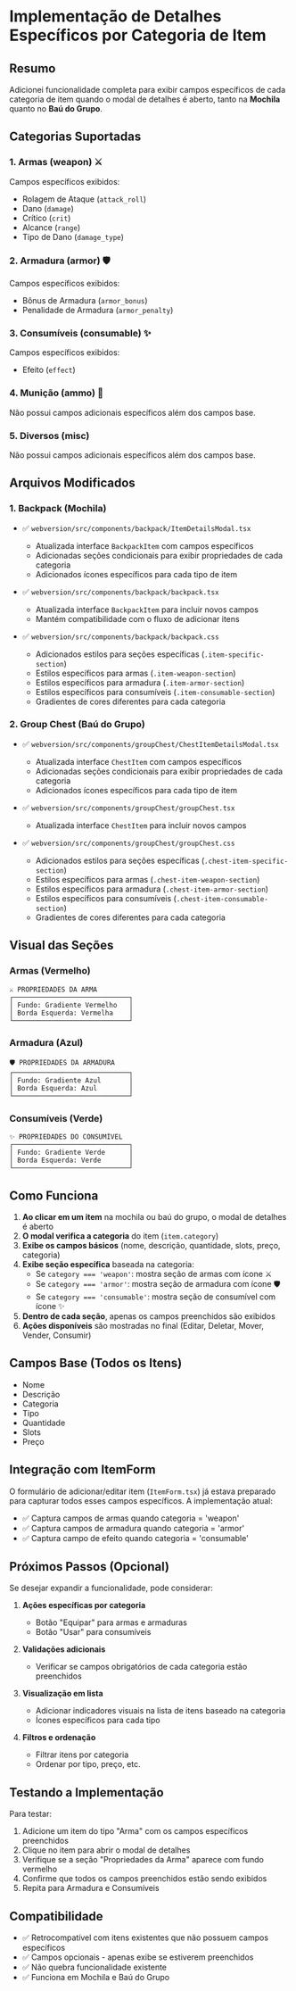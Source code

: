 # Implementação de Detalhes Específicos por Categoria de Item

## Resumo

Adicionei funcionalidade completa para exibir campos específicos de cada categoria de item quando o modal de detalhes é aberto, tanto na **Mochila** quanto no **Baú do Grupo**.

## Categorias Suportadas

### 1. **Armas (weapon)** ⚔️
Campos específicos exibidos:
- Rolagem de Ataque (`attack_roll`)
- Dano (`damage`)
- Crítico (`crit`)
- Alcance (`range`)
- Tipo de Dano (`damage_type`)

### 2. **Armadura (armor)** 🛡️
Campos específicos exibidos:
- Bônus de Armadura (`armor_bonus`)
- Penalidade de Armadura (`armor_penalty`)

### 3. **Consumíveis (consumable)** ✨
Campos específicos exibidos:
- Efeito (`effect`)

### 4. **Munição (ammo)** 🎯
Não possui campos adicionais específicos além dos campos base.

### 5. **Diversos (misc)**
Não possui campos adicionais específicos além dos campos base.

## Arquivos Modificados

### 1. Backpack (Mochila)
- ✅ `webversion/src/components/backpack/ItemDetailsModal.tsx`
  - Atualizada interface `BackpackItem` com campos específicos
  - Adicionadas seções condicionais para exibir propriedades de cada categoria
  - Adicionados ícones específicos para cada tipo de item

- ✅ `webversion/src/components/backpack/backpack.tsx`
  - Atualizada interface `BackpackItem` para incluir novos campos
  - Mantém compatibilidade com o fluxo de adicionar itens

- ✅ `webversion/src/components/backpack/backpack.css`
  - Adicionados estilos para seções específicas (`.item-specific-section`)
  - Estilos específicos para armas (`.item-weapon-section`)
  - Estilos específicos para armadura (`.item-armor-section`)
  - Estilos específicos para consumíveis (`.item-consumable-section`)
  - Gradientes de cores diferentes para cada categoria

### 2. Group Chest (Baú do Grupo)
- ✅ `webversion/src/components/groupChest/ChestItemDetailsModal.tsx`
  - Atualizada interface `ChestItem` com campos específicos
  - Adicionadas seções condicionais para exibir propriedades de cada categoria
  - Adicionados ícones específicos para cada tipo de item

- ✅ `webversion/src/components/groupChest/groupChest.tsx`
  - Atualizada interface `ChestItem` para incluir novos campos

- ✅ `webversion/src/components/groupChest/groupChest.css`
  - Adicionados estilos para seções específicas (`.chest-item-specific-section`)
  - Estilos específicos para armas (`.chest-item-weapon-section`)
  - Estilos específicos para armadura (`.chest-item-armor-section`)
  - Estilos específicos para consumíveis (`.chest-item-consumable-section`)
  - Gradientes de cores diferentes para cada categoria

## Visual das Seções

### Armas (Vermelho)
```
⚔️ PROPRIEDADES DA ARMA
┌─────────────────────────────┐
│ Fundo: Gradiente Vermelho   │
│ Borda Esquerda: Vermelha    │
└─────────────────────────────┘
```

### Armadura (Azul)
```
🛡️ PROPRIEDADES DA ARMADURA
┌─────────────────────────────┐
│ Fundo: Gradiente Azul       │
│ Borda Esquerda: Azul        │
└─────────────────────────────┘
```

### Consumíveis (Verde)
```
✨ PROPRIEDADES DO CONSUMÍVEL
┌─────────────────────────────┐
│ Fundo: Gradiente Verde      │
│ Borda Esquerda: Verde       │
└─────────────────────────────┘
```

## Como Funciona

1. **Ao clicar em um item** na mochila ou baú do grupo, o modal de detalhes é aberto
2. **O modal verifica a categoria** do item (`item.category`)
3. **Exibe os campos básicos** (nome, descrição, quantidade, slots, preço, categoria)
4. **Exibe seção específica** baseada na categoria:
   - Se `category === 'weapon'`: mostra seção de armas com ícone ⚔️
   - Se `category === 'armor'`: mostra seção de armadura com ícone 🛡️
   - Se `category === 'consumable'`: mostra seção de consumível com ícone ✨
5. **Dentro de cada seção**, apenas os campos preenchidos são exibidos
6. **Ações disponíveis** são mostradas no final (Editar, Deletar, Mover, Vender, Consumir)

## Campos Base (Todos os Itens)
- Nome
- Descrição
- Categoria
- Tipo
- Quantidade
- Slots
- Preço

## Integração com ItemForm

O formulário de adicionar/editar item (`ItemForm.tsx`) já estava preparado para capturar todos esses campos específicos. A implementação atual:
- ✅ Captura campos de armas quando categoria = 'weapon'
- ✅ Captura campos de armadura quando categoria = 'armor'
- ✅ Captura campo de efeito quando categoria = 'consumable'

## Próximos Passos (Opcional)

Se desejar expandir a funcionalidade, pode considerar:

1. **Ações específicas por categoria**
   - Botão "Equipar" para armas e armaduras
   - Botão "Usar" para consumíveis

2. **Validações adicionais**
   - Verificar se campos obrigatórios de cada categoria estão preenchidos

3. **Visualização em lista**
   - Adicionar indicadores visuais na lista de itens baseado na categoria
   - Ícones específicos para cada tipo

4. **Filtros e ordenação**
   - Filtrar itens por categoria
   - Ordenar por tipo, preço, etc.

## Testando a Implementação

Para testar:

1. Adicione um item do tipo "Arma" com os campos específicos preenchidos
2. Clique no item para abrir o modal de detalhes
3. Verifique se a seção "Propriedades da Arma" aparece com fundo vermelho
4. Confirme que todos os campos preenchidos estão sendo exibidos
5. Repita para Armadura e Consumíveis

## Compatibilidade

- ✅ Retrocompatível com itens existentes que não possuem campos específicos
- ✅ Campos opcionais - apenas exibe se estiverem preenchidos
- ✅ Não quebra funcionalidade existente
- ✅ Funciona em Mochila e Baú do Grupo

